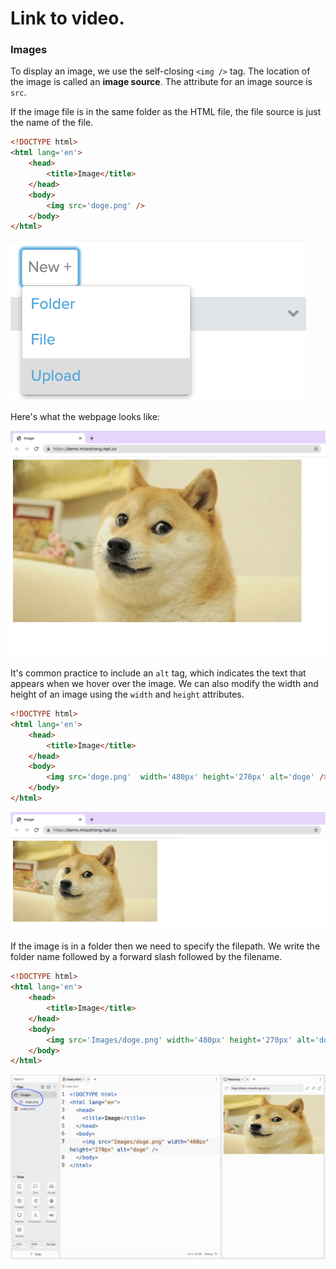 # Link to video.

### Images

To display an image, we use the self-closing `<img />` tag. The location of the image is called an **image source**. The attribute for an image source is `src`. 

If the image file is in the same folder as the HTML file, the file source is just the name of the file. 

```html
<!DOCTYPE html>
<html lang='en'>
    <head>
        <title>Image</title>
    </head>
    <body>
        <img src='doge.png' />
    </body>
</html>
```

![](../../Images/select_file.png)

Here's what the webpage looks like:

![](../../Images/HTML_Image1.png)

It's common practice to include an `alt` tag, which indicates the text that appears when we hover over the image. We can also modify the width and height of an image using the `width` and `height` attributes.

```html
<!DOCTYPE html>
<html lang='en'>
    <head>
        <title>Image</title>
    </head>
    <body>
        <img src='doge.png'  width='480px' height='270px' alt='doge' />
    </body>
</html>
```

![](../../Images/HTML_Image2.png)

If the image is in a folder then we need to specify the filepath. We write the folder name followed by a forward slash followed by the filename.

```html
<!DOCTYPE html>
<html lang='en'>
    <head>
        <title>Image</title>
    </head>
    <body>
        <img src='Images/doge.png' width='480px' height='270px' alt='doge' />
    </body>
</html>
```

![](../../Images/HTML_Image_3.png)
